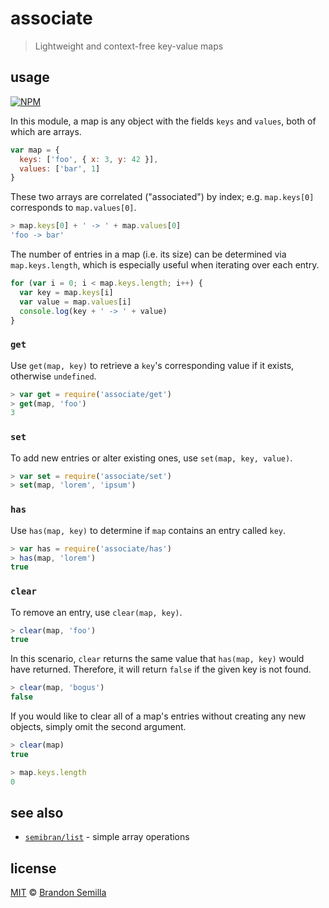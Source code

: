 # associate
> Lightweight and context-free key-value maps

## usage
[![NPM](https://nodei.co/npm/associate.png?mini)](https://www.npmjs.com/package/associate)

In this module, a map is any object with the fields `keys` and `values`, both of which are arrays.
```js
var map = {
  keys: ['foo', { x: 3, y: 42 }],
  values: ['bar', 1]
}
```
These two arrays are correlated ("associated") by index; e.g. `map.keys[0]` corresponds to `map.values[0]`.
```js
> map.keys[0] + ' -> ' + map.values[0]
'foo -> bar'
```
The number of entries in a map (i.e. its size) can be determined via `map.keys.length`, which is especially useful when iterating over each entry.
```js
for (var i = 0; i < map.keys.length; i++) {
  var key = map.keys[i]
  var value = map.values[i]
  console.log(key + ' -> ' + value)
}
```

### `get`
Use `get(map, key)` to retrieve a `key`'s corresponding value if it exists, otherwise `undefined`.
```js
> var get = require('associate/get')
> get(map, 'foo')
3
```

### `set`
To add new entries or alter existing ones, use `set(map, key, value)`.
```js
> var set = require('associate/set')
> set(map, 'lorem', 'ipsum')
```

### `has`
Use `has(map, key)` to determine if `map` contains an entry called `key`.
```js
> var has = require('associate/has')
> has(map, 'lorem')
true
```

### `clear`
To remove an entry, use `clear(map, key)`.
```js
> clear(map, 'foo')
true
```
In this scenario, `clear` returns the same value that `has(map, key)` would have returned. Therefore, it will return `false` if the given key is not found.
```js
> clear(map, 'bogus')
false
```
If you would like to clear all of a map's entries without creating any new objects, simply omit the second argument.
```js
> clear(map)
true

> map.keys.length
0
```

## see also
- [`semibran/list`](https://github.com/semibran/list) - simple array operations

## license
[MIT](https://opensource.org/licenses/MIT) © [Brandon Semilla](https://git.io/semibran)
